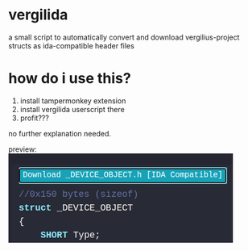 # vergilida
a small script to automatically convert and download vergilius-project structs as ida-compatible header files

# how do i use this?
1. install tampermonkey extension
2. install vergilida userscript there
3. profit???

no further explanation needed. 

preview:\
![Vergilida status](vergilidastatus.png)
